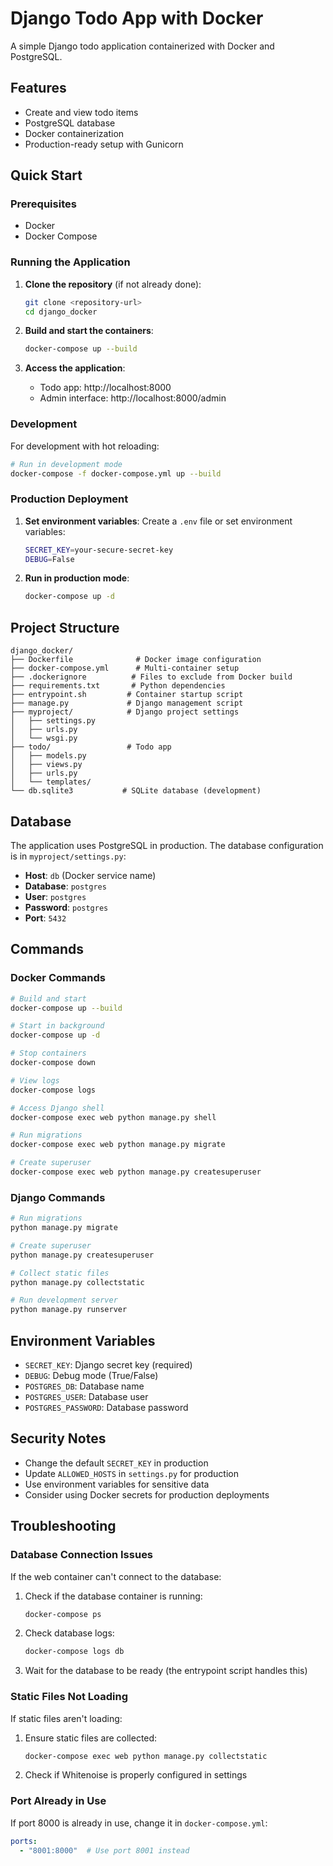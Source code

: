 # Django Todo App with Docker

A simple Django todo application containerized with Docker and PostgreSQL.

## Features

- Create and view todo items
- PostgreSQL database
- Docker containerization
- Production-ready setup with Gunicorn

## Quick Start

### Prerequisites

- Docker
- Docker Compose

### Running the Application

1. **Clone the repository** (if not already done):
   ```bash
   git clone <repository-url>
   cd django_docker
   ```

2. **Build and start the containers**:
   ```bash
   docker-compose up --build
   ```

3. **Access the application**:
   - Todo app: http://localhost:8000
   - Admin interface: http://localhost:8000/admin

### Development

For development with hot reloading:

```bash
# Run in development mode
docker-compose -f docker-compose.yml up --build
```

### Production Deployment

1. **Set environment variables**:
   Create a `.env` file or set environment variables:
   ```bash
   SECRET_KEY=your-secure-secret-key
   DEBUG=False
   ```

2. **Run in production mode**:
   ```bash
   docker-compose up -d
   ```

## Project Structure

```
django_docker/
├── Dockerfile              # Docker image configuration
├── docker-compose.yml      # Multi-container setup
├── .dockerignore          # Files to exclude from Docker build
├── requirements.txt       # Python dependencies
├── entrypoint.sh         # Container startup script
├── manage.py             # Django management script
├── myproject/            # Django project settings
│   ├── settings.py
│   ├── urls.py
│   └── wsgi.py
├── todo/                 # Todo app
│   ├── models.py
│   ├── views.py
│   ├── urls.py
│   └── templates/
└── db.sqlite3           # SQLite database (development)
```

## Database

The application uses PostgreSQL in production. The database configuration is in `myproject/settings.py`:

- **Host**: `db` (Docker service name)
- **Database**: `postgres`
- **User**: `postgres`
- **Password**: `postgres`
- **Port**: `5432`

## Commands

### Docker Commands

```bash
# Build and start
docker-compose up --build

# Start in background
docker-compose up -d

# Stop containers
docker-compose down

# View logs
docker-compose logs

# Access Django shell
docker-compose exec web python manage.py shell

# Run migrations
docker-compose exec web python manage.py migrate

# Create superuser
docker-compose exec web python manage.py createsuperuser
```

### Django Commands

```bash
# Run migrations
python manage.py migrate

# Create superuser
python manage.py createsuperuser

# Collect static files
python manage.py collectstatic

# Run development server
python manage.py runserver
```

## Environment Variables

- `SECRET_KEY`: Django secret key (required)
- `DEBUG`: Debug mode (True/False)
- `POSTGRES_DB`: Database name
- `POSTGRES_USER`: Database user
- `POSTGRES_PASSWORD`: Database password

## Security Notes

- Change the default `SECRET_KEY` in production
- Update `ALLOWED_HOSTS` in `settings.py` for production
- Use environment variables for sensitive data
- Consider using Docker secrets for production deployments

## Troubleshooting

### Database Connection Issues

If the web container can't connect to the database:

1. Check if the database container is running:
   ```bash
   docker-compose ps
   ```

2. Check database logs:
   ```bash
   docker-compose logs db
   ```

3. Wait for the database to be ready (the entrypoint script handles this)

### Static Files Not Loading

If static files aren't loading:

1. Ensure static files are collected:
   ```bash
   docker-compose exec web python manage.py collectstatic
   ```

2. Check if Whitenoise is properly configured in settings

### Port Already in Use

If port 8000 is already in use, change it in `docker-compose.yml`:

```yaml
ports:
  - "8001:8000"  # Use port 8001 instead
``` 